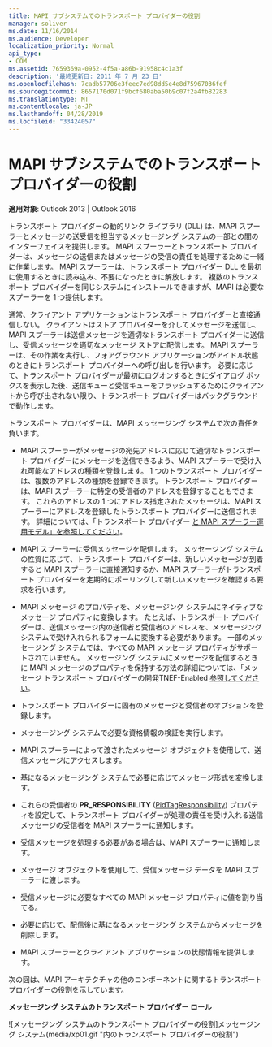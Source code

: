 ```yaml
---
title: MAPI サブシステムでのトランスポート プロバイダーの役割
manager: soliver
ms.date: 11/16/2014
ms.audience: Developer
localization_priority: Normal
api_type:
- COM
ms.assetid: 7659369a-0952-4f5a-a86b-91958c4c1a3f
description: '最終更新日: 2011 年 7 月 23 日'
ms.openlocfilehash: 7cadb57706e3feec7ed98dd5e4e8d75967036fef
ms.sourcegitcommit: 8657170d071f9bcf680aba50b9c07f2a4fb82283
ms.translationtype: MT
ms.contentlocale: ja-JP
ms.lasthandoff: 04/28/2019
ms.locfileid: "33424057"
---
```

# <a name="transport-provider-role-in-the-mapi-subsystem"></a>MAPI サブシステムでのトランスポート プロバイダーの役割
  
**適用対象**: Outlook 2013 | Outlook 2016 
  
トランスポート プロバイダーの動的リンク ライブラリ (DLL) は、MAPI スプーラーとメッセージの送受信を担当するメッセージング システムの一部との間のインターフェイスを提供します。 MAPI スプーラーとトランスポート プロバイダーは、メッセージの送信またはメッセージの受信の責任を処理するために一緒に作業します。 MAPI スプーラーは、トランスポート プロバイダー DLL を最初に使用するときに読み込み、不要になったときに解放します。 複数のトランスポート プロバイダーを同じシステムにインストールできますが、MAPI は必要なスプーラーを 1 つ提供します。
  
通常、クライアント アプリケーションはトランスポート プロバイダーと直接通信しない。 クライアントはストア プロバイダーを介してメッセージを送信し、MAPI スプーラーは送信メッセージを適切なトランスポート プロバイダーに送信し、受信メッセージを適切なメッセージ ストアに配信します。 MAPI スプーラーは、その作業を実行し、フォアグラウンド アプリケーションがアイドル状態のときにトランスポート プロバイダーへの呼び出しを行います。 必要に応じて、トランスポート プロバイダーが最初にログオンするときにダイアログ ボックスを表示した後、送信キューと受信キューをフラッシュするためにクライアントから呼び出されない限り、トランスポート プロバイダーはバックグラウンドで動作します。 
  
トランスポート プロバイダーは、MAPI メッセージング システムで次の責任を負います。
  
- MAPI スプーラーがメッセージの宛先アドレスに応じて適切なトランスポート プロバイダーにメッセージを送信できるよう、MAPI スプーラーで受け入れ可能なアドレスの種類を登録します。 1 つのトランスポート プロバイダーは、複数のアドレスの種類を登録できます。 トランスポート プロバイダーは、MAPI スプーラーに特定の受信者のアドレスを登録することもできます。 これらのアドレスの 1 つにアドレス指定されたメッセージは、MAPI スプーラーにアドレスを登録したトランスポート プロバイダーに送信されます。 詳細については、「トランスポート プロバイダー [と MAPI スプーラー運用モデル」を参照してください](transport-provider-and-mapi-spooler-operational-model.md)。
    
- MAPI スプーラーに受信メッセージを配信します。 メッセージング システムの性質に応じて、トランスポート プロバイダーは、新しいメッセージが到着すると MAPI スプーラーに直接通知するか、MAPI スプーラーがトランスポート プロバイダーを定期的にポーリングして新しいメッセージを確認する要求を行います。
    
- MAPI メッセージ のプロパティを、メッセージング システムにネイティブなメッセージ プロパティに変換します。 たとえば、トランスポート プロバイダーは、送信メッセージ内の送信者と受信者のアドレスを、メッセージング システムで受け入れられるフォームに変換する必要があります。 一部のメッセージング システムでは、すべての MAPI メッセージ プロパティがサポートされていません。 メッセージング システムにメッセージを配信するときに MAPI メッセージのプロパティを保持する方法の詳細については、「メッセージ トランスポート プロバイダーの開発TNEF-Enabled [参照してください](developing-a-tnef-enabled-transport-provider.md)。
    
- トランスポート プロバイダーに固有のメッセージと受信者のオプションを登録します。
    
- メッセージング システムで必要な資格情報の検証を実行します。
    
- MAPI スプーラーによって渡されたメッセージ オブジェクトを使用して、送信メッセージにアクセスします。
    
- 基になるメッセージング システムで必要に応じてメッセージ形式を変換します。
    
- これらの受信者の **PR_RESPONSIBILITY** ([PidTagResponsibility](pidtagresponsibility-canonical-property.md)) プロパティを設定して、トランスポート プロバイダーが処理の責任を受け入れる送信メッセージの受信者を MAPI スプーラーに通知します。
    
- 受信メッセージを処理する必要がある場合は、MAPI スプーラーに通知します。
    
- メッセージ オブジェクトを使用して、受信メッセージ データを MAPI スプーラーに渡します。
    
- 受信メッセージに必要なすべての MAPI メッセージ プロパティに値を割り当てる。
    
- 必要に応じて、配信後に基になるメッセージング システムからメッセージを削除します。
    
- MAPI スプーラーとクライアント アプリケーションの状態情報を提供します。
    
次の図は、MAPI アーキテクチャの他のコンポーネントに関するトランスポート プロバイダーの役割を示しています。
  
**メッセージング システムのトランスポート プロバイダー ロール**
  
![メッセージング システムのトランスポート プロバイダーの役割]メッセージング システム(media/xp01.gif "内のトランスポート プロバイダーの役割")
  

